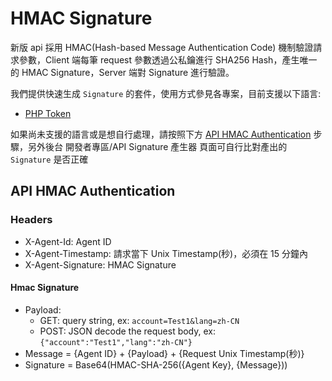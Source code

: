 # HMAC Signature

新版 api 採用 HMAC(Hash-based Message Authentication Code) 機制驗證請求參數，Client 端每筆 request 參數透過公私鑰進行 SHA256 Hash，產生唯一的 HMAC Signature，Server 端對 Signature 進行驗證。

我們提供快速生成 `Signature` 的套件，使用方式參見各專案，目前支援以下語言:

- [PHP Token](https://gitlab.com/token-library/php-token)

如果尚未支援的語言或是想自行處理，請按照下方 [API HMAC Authentication](#api-hmac-authentication) 步驟，另外後台 開發者專區/API Signature 產生器 頁面可自行比對產出的 `Signature` 是否正確

## API HMAC Authentication

### Headers
- X-Agent-Id: Agent ID
- X-Agent-Timestamp: 請求當下 Unix Timestamp(秒)，必須在 15 分鐘內
- X-Agent-Signature: HMAC Signature

#### Hmac Signature

- Payload:
  - GET: query string, ex: `account=Test1&lang=zh-CN`
  - POST: JSON decode the request body, ex: `{"account":"Test1","lang":"zh-CN"}`
- Message = {Agent ID} + {Payload} + {Request Unix Timestamp(秒)}
- Signature = Base64(HMAC-SHA-256({Agent Key}, {Message}))
